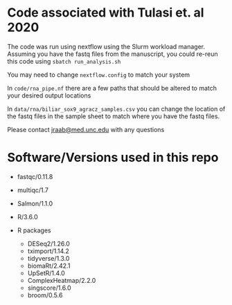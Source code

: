# Code associated with Tulasi et. al 2020

The code was run using nextflow using the Slurm workload manager.
Assuming you have the fastq files from the manuscript, you could re-reun this code using 
`sbatch run_analysis.sh`

You may  need to change `nextflow.config` to match your system

In `code/rna_pipe.nf` there are a few paths that should be altered to match your desired output locations

In `data/rna/biliar_sox9_agracz_samples.csv` you can change the location of the fastq files in the sample sheet to match where you have the fastq files. 


Please contact jraab@med.unc.edu with any questions

# Software/Versions used in this repo
* fastqc/0.11.8
* multiqc/1.7
* Salmon/1.1.0
* R/3.6.0

* R packages
    * DESeq2/1.26.0
    * tximport/1.14.2
    * tidyverse/1.3.0
    * biomaRt/2.42.1
    * UpSetR/1.4.0
    * ComplexHeatmap/2.2.0
    * singscore/1.6.0
    * broom/0.5.6



